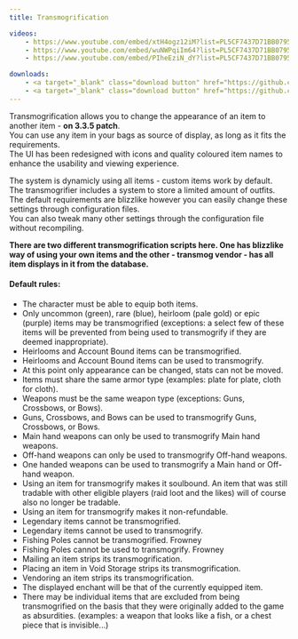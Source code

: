 ```yaml
---
title: Transmogrification

videos:
    - https://www.youtube.com/embed/xtH4ogz12iM?list=PL5CF7437D71BB0795
    - https://www.youtube.com/embed/wuNWPqiIm64?list=PL5CF7437D71BB0795
    - https://www.youtube.com/embed/PIheEziN_dY?list=PL5CF7437D71BB0795

downloads:
    - <a target="_blank" class="download button" href="https://github.com/Rochet2/TrinityCore/blob/transmog/src/server/scripts/Custom/Transmog/" onClick="ga('send', 'event', 'Download', 'click', 'Transmogrification TrinityCore Blizzlike');">TrinityCore 3.3.5 - Blizzlike</a>
    - <a target="_blank" class="download button" href="https://github.com/Rochet2/TrinityCore/blob/transmogvendor/src/server/scripts/Custom/TransmogDisplayVendor/" onClick="ga('send', 'event', 'Download', 'click', 'Transmogrification TrinityCore TransmogVendor');">TrinityCore 3.3.5 - TransmogVendor</a>
---
```


Transmogrification allows you to change the appearance of an item to another item - **on 3.3.5 patch**.  
You can use any item in your bags as source of display, as long as it fits the requirements.  
The UI has been redesigned with icons and quality coloured item names to enhance the usability and viewing experience.  

The system is dynamicly using all items - custom items work by default.  
The transmogrifier includes a system to store a limited amount of outfits.  
The default requirements are blizzlike however you can easily change these settings through configuration files.  
You can also tweak many other settings through the configuration file without recompiling.  

**There are two different transmogrification scripts here. One has blizzlike way of using your own items and the other - transmog vendor - has all item displays in it from the database.**

#### Default rules:
* The character must be able to equip both items.  
* Only uncommon (green), rare (blue), heirloom (pale gold) or epic (purple) items may be transmogrified (exceptions: a select few of these items will be prevented from being used to transmogrify if they are deemed inappropriate).  
 * Heirlooms and Account Bound items can be transmogrified.  
 * Heirlooms and Account Bound items can be used to transmogrify.   
* At this point only appearance can be changed, stats can not be moved.  
* Items must share the same armor type (examples: plate for plate, cloth for cloth).  
* Weapons must be the same weapon type (exceptions: Guns, Crossbows, or Bows).  
* Guns, Crossbows, and Bows can be used to transmogrify Guns, Crossbows, or Bows.  
* Main hand weapons can only be used to transmogrify Main hand weapons.  
* Off-hand weapons can only be used to transmogrify Off-hand weapons.  
* One handed weapons can be used to transmogrify a Main hand or Off-hand weapon.  
* Using an item for transmogrify makes it soulbound. An item that was still tradable with other eligible players (raid loot and the likes) will of course also no longer be tradable.  
* Using an item for transmogrify makes it non-refundable.  
* Legendary items cannot be transmogrified.  
* Legendary items cannot be used to transmogrify.  
* Fishing Poles cannot be transmogrified. Frowney  
* Fishing Poles cannot be used to transmogrify. Frowney  
* Mailing an item strips its transmogrification.  
* Placing an item in Void Storage strips its transmogrification.  
* Vendoring an item strips its transmogrification.  
* The displayed enchant will be that of the currently equipped item.  
* There may be individual items that are excluded from being transmogrified on the basis that they were originally added to the game as absurdities. (examples: a weapon that looks like a fish, or a chest piece that is invisible...)   
